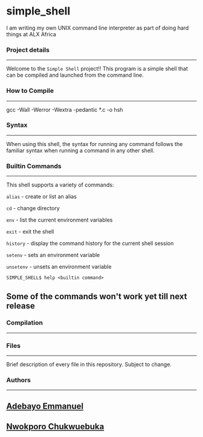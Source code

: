 # simple_shell
I am writing my own UNIX command line interpreter as part of doing hard things at ALX Africa



### Project details
-----
Welcome to the `Simple Shell` project!! This program is a simple shell that can be compiled and launched from the command line.

### How to Compile
---------------
gcc -Wall -Werror -Wextra -pedantic *.c -o hsh


### Syntax
-----
When using this shell, the syntax for running any command follows the familiar syntax when running a command in any other shell.


### Builtin Commands
-----
This shell supports a variety of commands:

`alias` - create or list an alias

`cd` - change directory

`env` - list the current environment variables

`exit` - exit the shell

`history` - display the command history for the current shell session

`setenv` - sets an environment variable

`unsetenv` - unsets an environment variable

```
SIMPLE_SHELL$ help <builtin command>
```
## Some of the commands won't work yet till next release

### Compilation
-----
### Files
-----
Brief description of every file in this repository. Subject to change.

### Authors
---
[Adebayo Emmanuel](https://github.com/AdebayoEmmanuel)
-
[Nwokporo Chukwuebuka](https://github.com/Chukwuebuka2)
-
